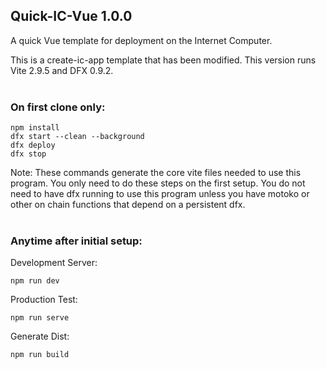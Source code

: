 ## Quick-IC-Vue 1.0.0

A quick Vue template for deployment on the Internet Computer.

This is a create-ic-app template that has been modified. This version runs Vite 2.9.5 and DFX 0.9.2.
<br>
<br>

### On first clone only:

```
npm install
dfx start --clean --background
dfx deploy
dfx stop
```
Note: These commands generate the core vite files needed to use this program. You only need to do these steps on the first setup. You do not need to have dfx running to use this program unless you have motoko or other on chain functions that depend on a persistent dfx.
<br>
<br>
### Anytime after initial setup:

Development Server:

```
npm run dev
```

Production Test:

```
npm run serve
```

Generate Dist:

```
npm run build
```

